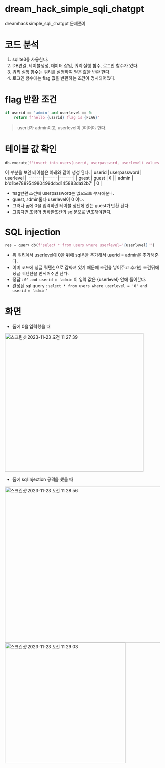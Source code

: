 # dream_hack_simple_sqli_chatgpt
dreamhack simple_sqli_chatgpt 문제풀이

# 코드 분석
1. sqlite3를 사용한다.
2. DB연결, 테이블생성, 데이터 삽입, 쿼리 실행 함수, 로그인 함수가 있다.
3. 쿼리 실행 함수는 쿼리를 실행하여 얻은 값을 반환 한다.
4. 로그인 함수에는 flag 값을 반환하는 조건이 명시되어있다.

# flag 반환 조건
```python
if userid == 'admin' and userlevel == 0:
    return f'hello {userid} flag is {FLAG}'
```
> userid가 admin이고, userlevel이 0이어야 한다.


# 테이블 값 확인
```python
db.execute(f'insert into users(userid, userpassword, userlevel) values ("guest", "guest", 0), ("admin", "{binascii.hexlify(os.urandom(16)).decode("utf8")}", 0);')
```
이 부분을 보면 테이블은 아래와 같이 생성 된다.
| userid | userpassword | userlevel |
|-------|-------|-------|
| guest  | guest  | 0  |
| admin  | b'd1be788954980499ddbd145883da92b7'  | 0  |

- flag반환 조건에 userpassword는 없으므로 무시해준다.
- guest, admin둘다 userlevel이 0 이다.
- 그러나 폼에 0을 입력하면 테이블 상단에 있는 guest가 반환 된다.
- 그렇다면 조금더 명확한조건의 sql문으로 변조해야한다.

# SQL injection
```python
res = query_db(f"select * from users where userlevel='{userlevel}'")
```
- 위 쿼리에서 userlevel에 0을 뒤에 sql문을 추가해서 userid = admin을 추가해준다.
- 이미 코드에 싱글 쿼텐션으로 감싸져 있기 때문에 조건을 넣어주고 추가한 조건뒤에 싱글 쿼텐션을 안적어주면 된다.
- 정답 : ``` 0' and userid = 'admin ``` 이 입력 값은 {userlevel} 안에 들어간다.
- 완성된 sql query : ``` select * from users where userlevel = '0' and userid = 'admin' ```

# 화면
- 폼에 0을 입력했을 때
<img width="451" alt="스크린샷 2023-11-23 오전 11 27 39" src="https://github.com/hanmin0512/dream_hack_simple_sqli_chatgpt/assets/37041208/03211746-2e71-455a-983b-e7127795ee08">

- 폼에 sql injection 공격을 했을 때
<img width="509" alt="스크린샷 2023-11-23 오전 11 28 56" src="https://github.com/hanmin0512/dream_hack_simple_sqli_chatgpt/assets/37041208/46b4c099-2960-4502-82ab-c7b158e5c5ec">
<br>
<img width="392" alt="스크린샷 2023-11-23 오전 11 29 03" src="https://github.com/hanmin0512/dream_hack_simple_sqli_chatgpt/assets/37041208/f988a395-2ae1-4a07-adf2-bca7ed0af0a8">



  
